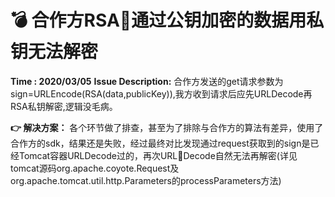 # 💣 合作方RSA通过公钥加密的数据用私钥无法解密

**Time : 2020/03/05**
**Issue Description:**
合作方发送的get请求参数为sign=URLEncode(RSA(data,publicKey)),我方收到请求后应先URLDecode再RSA私钥解密,逻辑没毛病。

**👉 解决方案：**
各个环节做了排查，甚至为了排除与合作方的算法有差异，使用了合作方的sdk，结果还是失败，经过最终对比发现通过request获取到的sign是已经Tomcat容器URLDecode过的，再次URLDecode自然无法再解密(详见tomcat源码org.apache.coyote.Request及org.apache.tomcat.util.http.Parameters的processParameters方法)